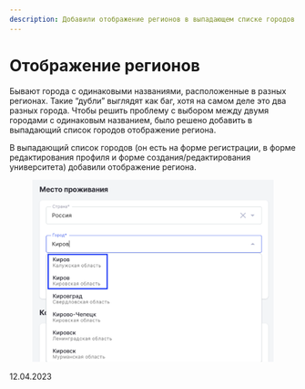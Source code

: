 ```yaml
---
description: Добавили отображение регионов в выпадающем списке городов
---
```


# Отображение регионов

Бывают города с одинаковыми названиями, расположенные в разных регионах. Такие “дубли” выглядят как баг, хотя на самом деле это два разных города. Чтобы решить проблему с выбором между двумя городами с одинаковым названием, было решено добавить в выпадающий список городов отображение региона.

В выпадающий список городов (он есть на форме регистрации, в форме редактирования профиля и форме создания/редактирования университета) добавили отображение региона.

<figure><img src="../../.gitbook/assets/image (626).png" alt=""><figcaption></figcaption></figure>

12.04.2023
